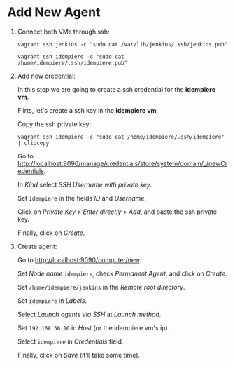 # Add New Agent

1. Connect both VMs through ssh:

    ```shell
    vagrant ssh jenkins -c "sudo cat /var/lib/jenkins/.ssh/jenkins.pub"
    ```

    ```shell
    vagrant ssh idempiere -c "sudo cat /home/idempiere/.ssh/idempiere.pub"
    ```

2. Add new credential:

    In this step we are going to create a ssh credential for the
    **idempiere vm**.

    Flirts, let's create a ssh key in the **idempiere vm**.

    Copy the ssh private key:

    ```shell
    vagrant ssh idempiere -c "sudo cat /home/idempiere/.ssh/idempiere" | clipcopy
    ```

    Go to <http://localhost:9090/manage/credentials/store/system/domain/_/newCredentials>.

    In *Kind* select *SSH Username with private key*.

    Set `idempiere` in the fields *ID* and *Username*.

    Click on *Private Key* > *Enter directly* > *Add*, and paste the ssh private key.

    Finally, click on *Create*.

3. Create agent:

    Go to <http://localhost:9090/computer/new>.

    Set *Node name* `idempiere`, check *Permanent Agent*, and click on *Create*.

    Set `/home/idempiere/jenkins` in the *Remote root directory*.

    Set `idempiere` in *Labels*.

    Select *Launch agents via SSH* at *Launch method*.

    Set `192.168.56.10` in *Host* (or the idempiere vm's ip).

    Select `idempiere` in *Credentials* field.

    Finally, click on *Save* (it'll take some time).

